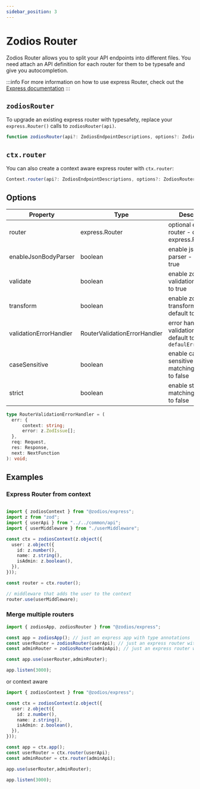 ```yaml
---
sidebar_position: 3
---
```


# Zodios Router

Zodios Router allows you to split your API endpoints into different files. You need attach an API definition for each router for them to be typesafe and give you autocompletion.

:::info
For more information on how to use express Router, check out the [Express documentation](https://expressjs.com/en/guide/routing.html)
:::

## `zodiosRouter`

To upgrade an existing express router with typesafety, replace your `express.Router()` calls to `zodiosRouter(api)`.  

```ts
function zodiosRouter(api?: ZodiosEndpointDescriptions, options?: ZodiosRouterOptions): ZodiosRouter
```

## `ctx.router`

You can also create a context aware express router with `ctx.router`:

```ts
Context.router(api?: ZodiosEndpointDescriptions, options?: ZodiosRouterOptions): ZodiosRouter
```

## Options

| Property               | Type                         | Description                                                           |
| ---------------------- | ---------------------------- | --------------------------------------------------------------------- |
| router                 | express.Router               | optional express router - default to express.Router()                 |
| enableJsonBodyParser   | boolean                      | enable json body parser - default to true                             |
| validate               | boolean                      | enable zod input validation - default to true                         |
| transform              | boolean                      | enable zod input transformation - default to false                    |
| validationErrorHandler | RouterValidationErrorHandler | error handler for validation errors - default to `defaulErrorHandler` |
| caseSensitive          | boolean                      | enable case sensitive path matching - default to false                |
| strict                 | boolean                      | enable strict path matching - default to false                        |

```ts
type RouterValidationErrorHandler = (
  err: {
      context: string;
      error: z.ZodIssue[];
  },
  req: Request,
  res: Response,
  next: NextFunction
): void;
```

## Examples


### Express Router from context

```ts

import { zodiosContext } from "@zodios/express";
import z from "zod";
import { userApi } from "../../common/api";
import { userMiddleware } from "./userMiddleware";

const ctx = zodiosContext(z.object({
  user: z.object({
    id: z.number(),
    name: z.string(),
    isAdmin: z.boolean(),
  }),
}));

const router = ctx.router();

// middleware that adds the user to the context
router.use(userMiddleware);
```

### Merge multiple routers

```ts
import { zodiosApp, zodiosRouter } from "@zodios/express";

const app = zodiosApp(); // just an express app with type annotations
const userRouter = zodiosRouter(userApi); // just an express router with type annotations and validation middlewares
const adminRouter = zodiosRouter(adminApi); // just an express router with type annotations and validation middlewares

const app.use(userRouter,adminRouter);

app.listen(3000);
```

or context aware

```ts
import { zodiosContext } from "@zodios/express";

const ctx = zodiosContext(z.object({
  user: z.object({
    id: z.number(),
    name: z.string(),
    isAdmin: z.boolean(),
  }),
}));

const app = ctx.app();
const userRouter = ctx.router(userApi);
const adminRouter = ctx.router(adminApi);

app.use(userRouter,adminRouter);

app.listen(3000);
```
